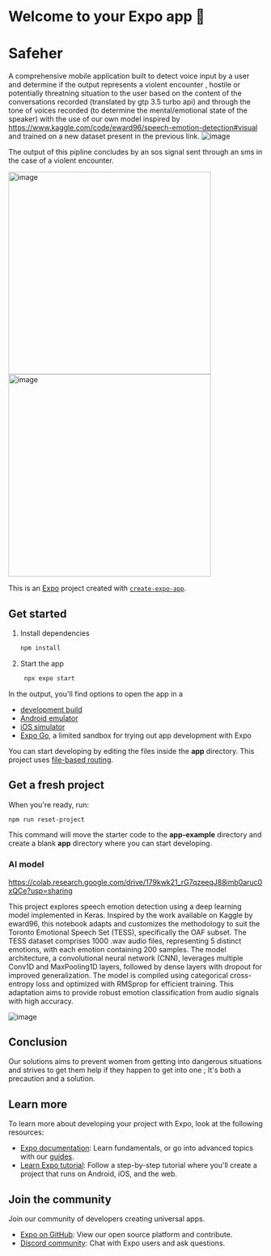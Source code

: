 # Welcome to your Expo app 👋

# Safeher

A comprehensive mobile application built to detect voice input by a user and determine if the output represents a violent encounter , hostile or potentially threatning situation to the user based on the content of the conversations recorded (translated by gtp 3.5 turbo api) and through the tone of voices recorded (to determine the mental/emotional state of the speaker) with the use of our own model inspired by https://www.kaggle.com/code/eward96/speech-emotion-detection#visual  and trained on a new dataset present in the previous link.
![image](https://github.com/user-attachments/assets/4b7e475c-c176-4510-a5fa-492b83d9a44a)

The output of this pipline concludes by an sos signal sent through an sms in the case of a violent encounter.

<img src="https://github.com/user-attachments/assets/8ac1d767-6f1c-4342-8b81-d55f21737368" alt="image" width="400"/>

<img src="https://github.com/user-attachments/assets/28b00a66-84fe-42a6-a5a4-02992ff2d56d" alt="image" width="400"/>



This is an [Expo](https://expo.dev) project created with [`create-expo-app`](https://www.npmjs.com/package/create-expo-app).

## Get started

1. Install dependencies

   ```bash
   npm install
   ```

2. Start the app

   ```bash
    npx expo start
   ```

In the output, you'll find options to open the app in a

- [development build](https://docs.expo.dev/develop/development-builds/introduction/)
- [Android emulator](https://docs.expo.dev/workflow/android-studio-emulator/)
- [iOS simulator](https://docs.expo.dev/workflow/ios-simulator/)
- [Expo Go](https://expo.dev/go), a limited sandbox for trying out app development with Expo

You can start developing by editing the files inside the **app** directory. This project uses [file-based routing](https://docs.expo.dev/router/introduction).

## Get a fresh project

When you're ready, run:

```bash
npm run reset-project
```

This command will move the starter code to the **app-example** directory and create a blank **app** directory where you can start developing.


### AI model
https://colab.research.google.com/drive/179kwk21_rG7qzeeqJ88imb0aruc0xQCe?usp=sharing

This project explores speech emotion detection using a deep learning model implemented in Keras. Inspired by the work available on Kaggle by eward96, this notebook adapts and customizes the methodology to suit the Toronto Emotional Speech Set (TESS), specifically the OAF subset. The TESS dataset comprises 1000 .wav audio files, representing 5 distinct emotions, with each emotion containing 200 samples. The model architecture, a convolutional neural network (CNN), leverages multiple Conv1D and MaxPooling1D layers, followed by dense layers with dropout for improved generalization. The model is compiled using categorical cross-entropy loss and optimized with RMSprop for efficient training. This adaptation aims to provide robust emotion classification from audio signals with high accuracy.

![image](https://github.com/user-attachments/assets/38dd4070-f48c-4cb6-a181-5787b19123f7)


## Conclusion 
Our solutions aims to prevent women from getting into dangerous situations and strives to get them help if they happen to get into one ; It's both a precaution and a solution.

## Learn more

To learn more about developing your project with Expo, look at the following resources:

- [Expo documentation](https://docs.expo.dev/): Learn fundamentals, or go into advanced topics with our [guides](https://docs.expo.dev/guides).
- [Learn Expo tutorial](https://docs.expo.dev/tutorial/introduction/): Follow a step-by-step tutorial where you'll create a project that runs on Android, iOS, and the web.

## Join the community

Join our community of developers creating universal apps.

- [Expo on GitHub](https://github.com/expo/expo): View our open source platform and contribute.
- [Discord community](https://chat.expo.dev): Chat with Expo users and ask questions.
